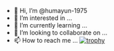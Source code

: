 - 👋 Hi, I’m @humayun-1975
- 👀 I’m interested in ...
- 🌱 I’m currently learning ...
- 💞️ I’m looking to collaborate on ...
- 📫 How to reach me ...
[![trophy](https://github-profile-trophy.vercel.app/?username=humayun-1975)](https://github.com/ryo-ma/github-profile-trophy)
<!---
humayun-1975/humayun-1975 is a ✨ special ✨ repository because its `README.md` (this file) appears on your GitHub profile.
You can click the Preview link to take a look at your changes.
--->
